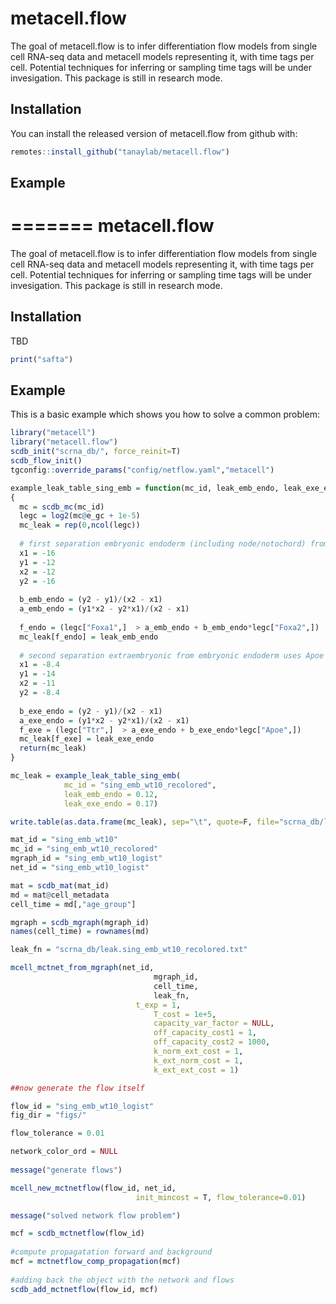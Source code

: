 
<!-- README.md is generated from README.Rmd. Please edit that file -->

# metacell.flow

<!-- badges: start -->

<!-- badges: end -->

The goal of metacell.flow is to infer differentiation flow models from
single cell RNA-seq data and metacell models representing it, with time
tags per cell. Potential techniques for inferring or sampling time tags
will be under invesigation. This package is still in research mode.

## Installation

You can install the released version of metacell.flow from github with:

``` r
remotes::install_github("tanaylab/metacell.flow")
```

## Example
=======
metacell.flow
=============

<!-- badges: start -->
<!-- badges: end -->
The goal of metacell.flow is to infer differentiation flow models from single cell RNA-seq data and metacell models representing it, with time tags per cell. Potential techniques for inferring or sampling time tags will be under invesigation. This package is still in research mode.

Installation
------------

TBD

``` r
print("safta")
```

Example
-------

This is a basic example which shows you how to solve a common problem:

``` r
library("metacell")
library("metacell.flow")
scdb_init("scrna_db/", force_reinit=T)
scdb_flow_init()
tgconfig::override_params("config/netflow.yaml","metacell")

example_leak_table_sing_emb = function(mc_id, leak_emb_endo, leak_exe_endo) 
{
  mc = scdb_mc(mc_id)
  legc = log2(mc@e_gc + 1e-5)
  mc_leak = rep(0,ncol(legc))
  
  # first separation embryonic endoderm (including node/notochord) from meso/-ectoderm 
  x1 = -16
  y1 = -12
  x2 = -12
  y2 = -16
  
  b_emb_endo = (y2 - y1)/(x2 - x1)
  a_emb_endo = (y1*x2 - y2*x1)/(x2 - x1)
  
  f_endo = (legc["Foxa1",]  > a_emb_endo + b_emb_endo*legc["Foxa2",])
  mc_leak[f_endo] = leak_emb_endo
  
  # second separation extraembryonic from embryonic endoderm uses Apoe
  x1 = -8.4
  y1 = -14
  x2 = -11
  y2 = -8.4
  
  b_exe_endo = (y2 - y1)/(x2 - x1)
  a_exe_endo = (y1*x2 - y2*x1)/(x2 - x1)
  f_exe = (legc["Ttr",]  > a_exe_endo + b_exe_endo*legc["Apoe",])
  mc_leak[f_exe] = leak_exe_endo
  return(mc_leak)
}

mc_leak = example_leak_table_sing_emb(
            mc_id = "sing_emb_wt10_recolored",
            leak_emb_endo = 0.12,
            leak_exe_endo = 0.17)

write.table(as.data.frame(mc_leak), sep="\t", quote=F, file="scrna_db/leak.sing_emb_wt10_recolored.txt")

mat_id = "sing_emb_wt10"
mc_id = "sing_emb_wt10_recolored"
mgraph_id = "sing_emb_wt10_logist"
net_id = "sing_emb_wt10_logist"

mat = scdb_mat(mat_id)
md = mat@cell_metadata
cell_time = md[,"age_group"]

mgraph = scdb_mgraph(mgraph_id)
names(cell_time) = rownames(md)

leak_fn = "scrna_db/leak.sing_emb_wt10_recolored.txt"

mcell_mctnet_from_mgraph(net_id, 
                                mgraph_id,
                                cell_time,
                                leak_fn,
                            t_exp = 1,
                                T_cost = 1e+5,
                                capacity_var_factor = NULL,
                                off_capacity_cost1 = 1,
                                off_capacity_cost2 = 1000,
                                k_norm_ext_cost = 1,
                                k_ext_norm_cost = 1,
                                k_ext_ext_cost = 1)

##now generate the flow itself

flow_id = "sing_emb_wt10_logist"
fig_dir = "figs/"

flow_tolerance = 0.01

network_color_ord = NULL
  
message("generate flows")

mcell_new_mctnetflow(flow_id, net_id, 
                            init_mincost = T, flow_tolerance=0.01)

message("solved network flow problem")

mcf = scdb_mctnetflow(flow_id)
  
#compute propagatation forward and background
mcf = mctnetflow_comp_propagation(mcf)
  
#adding back the object with the network and flows
scdb_add_mctnetflow(flow_id, mcf)
```

